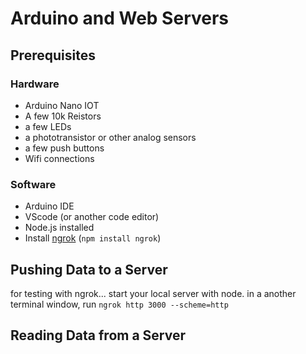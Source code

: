 # Arduino and Web Servers

## Prerequisites

### Hardware
- Arduino Nano IOT
- A few 10k Reistors
- a few LEDs
- a phototransistor or other analog sensors
- a few push buttons
- Wifi connections

### Software
- Arduino IDE
- VScode (or another code editor)
- Node.js installed
- Install [ngrok](https://www.npmjs.com/package/ngrok) (`npm install ngrok`)

## Pushing Data to a Server



for testing with ngrok...
start your local server with node.
in a another terminal window, run `ngrok http 3000 --scheme=http`

## Reading Data from a Server
